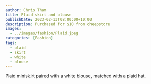 ```yaml
---
author: Chris Tham
title: Plaid skirt and blouse
publishDate: 2023-02-13T08:00:00+10:00
description: Purchased for $10 from cheepstore
images:
  - ../images/fashion/Plaid.jpeg
categories: [Fashion]
tags:
  - plaid
  - skirt
  - white
  - blouse
---
```


Plaid miniskirt paired with a white blouse, matched with a plaid hat.

